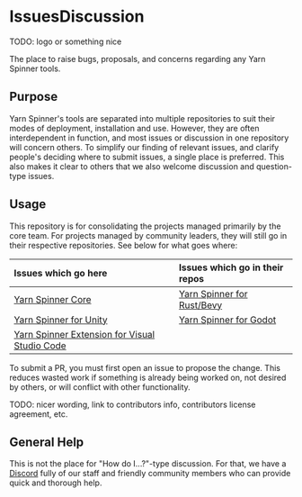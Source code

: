 # IssuesDiscussion

TODO: logo or something nice

The place to raise bugs, proposals, and concerns regarding any Yarn Spinner tools.

## Purpose

Yarn Spinner's tools are separated into multiple repositories to suit their modes of deployment, installation and use. However, they are often interdependent in function, and most issues or discussion in one repository will concern others. To simplify our finding of relevant issues, and clarify people's deciding where to submit issues, a single place is preferred. This also makes it clear to others that we also welcome discussion and question-type issues.

## Usage

This repository is for consolidating the projects managed primarily by the core team. For projects managed by community leaders, they will still go in their respective repositories. See below for what goes where:

| Issues which go here | Issues which go in their repos |
|:---|:---|
| [Yarn Spinner Core](https://github.com/YarnSpinnerTool/YarnSpinner) | [Yarn Spinner for Rust/Bevy](https://github.com/YarnSpinnerTool/YarnSpinner-Rust) |
| [Yarn Spinner for Unity](https://github.com/YarnSpinnerTool/YarnSpinner-Unity) | [Yarn Spinner for Godot](https://github.com/YarnSpinnerTool/YarnSpinner-Godot) |
| [Yarn Spinner Extension for Visual Studio Code](https://github.com/YarnSpinnerTool/VSCodeExtension) | |

To submit a PR, you must first open an issue to propose the change. This reduces wasted work if something is already being worked on, not desired by others, or will conflict with other functionality.

TODO: nicer wording, link to contributors info, contributors license agreement, etc.

## General Help

This is not the place for "How do I...?"-type discussion. For that, we have a [Discord](https://discord.com/invite/yarnspinner) fully of our staff and friendly community members who can provide quick and thorough help.
